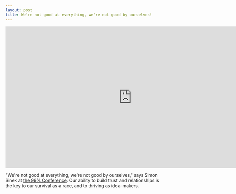 ```yaml
---
layout: post
title: We're not good at everything, we're not good by ourselves!
---
```


<iframe src="http://player.vimeo.com/video/26774102?title=0&amp;byline=0&amp;portrait=0&amp;color=e91c6b" width="800" height="450" frameborder="0"></iframe>

"We're not good at everything, we're not good by ourselves," says Simon Sinek at <a href="http://the99percent.com/conference">the 99% Conference</a>. Our ability to build trust and relationships is the key to our survival as a race, and to thriving as idea-makers.